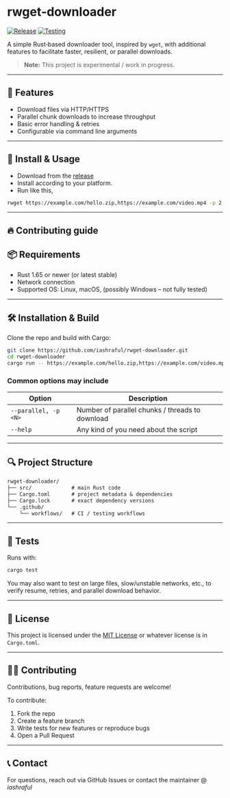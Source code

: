 # rwget‑downloader

[![Release](https://img.shields.io/github/v/release/iashraful/rwget-downloader)](https://github.com/iashraful/rwget-downloader/releases)
[![Testing](https://github.com/iashraful/rwget-downloader/actions/workflows/tests.yml/badge.svg)](https://github.com/iashraful/rwget-downloader/actions/workflows/tests.yml)

A simple Rust‑based downloader tool, inspired by `wget`, with additional features to facilitate faster, resilient, or parallel downloads.  

> **Note:** This project is experimental / work in progress.

---

## 🚀 Features

- Download files via HTTP/HTTPS
- Parallel chunk downloads to increase throughput  
- Basic error handling & retries  
- Configurable via command line arguments  

---

## 🚀 Install & Usage

- Download from the [release](https://github.com/iashraful/rwget-downloader/releases)
- Install according to your platform.
- Run like this,

```bash
rwget https://example.com/hello.zip,https://example.com/video.mp4 -p 2
```

---

## :fire: Contributing guide

## 📦 Requirements

- Rust 1.65 or newer (or latest stable)  
- Network connection  
- Supported OS: Linux, macOS, (possibly Windows – not fully tested)

---

## 🛠 Installation & Build

Clone the repo and build with Cargo:

```bash
git clone https://github.com/iashraful/rwget-downloader.git
cd rwget-downloader
cargo run -- https://example.com/hello.zip,https://example.com/video.mp4 -p 2
```

### Common options may include

| Option | Description |
|---|---|
| `--parallel, -p <N>` | Number of parallel chunks / threads to download |
| `--help` | Any kind of you need about the script |

---

## 🔍 Project Structure

```markdown
rwget-downloader/
├── src/             # main Rust code
├── Cargo.toml       # project metadata & dependencies
├── Cargo.lock       # exact dependency versions
└── .github/
    └── workflows/   # CI / testing workflows
```

---

## 🧪 Tests

Runs with:

```bash
cargo test
```

You may also want to test on large files, slow/unstable networks, etc., to verify resume, retries, and parallel download behavior.

---

## 📄 License

This project is licensed under the [MIT License](LICENSE) or whatever license is in `Cargo.toml`.

---

## 🧑‍💻 Contributing

Contributions, bug reports, feature requests are welcome!  

To contribute:

1. Fork the repo  
2. Create a feature branch  
3. Write tests for new features or reproduce bugs  
4. Open a Pull Request  

---

## 📞 Contact

For questions, reach out via GitHub Issues or contact the maintainer @ *iashraful*

